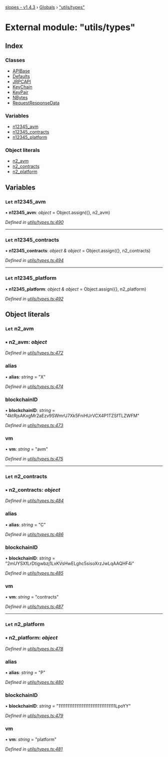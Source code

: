 [slopes - v1.4.3](../README.md) › [Globals](../globals.md) › ["utils/types"](_utils_types_.md)

# External module: "utils/types"

## Index

### Classes

* [APIBase](../classes/_utils_types_.apibase.md)
* [Defaults](../classes/_utils_types_.defaults.md)
* [JRPCAPI](../classes/_utils_types_.jrpcapi.md)
* [KeyChain](../classes/_utils_types_.keychain.md)
* [KeyPair](../classes/_utils_types_.keypair.md)
* [NBytes](../classes/_utils_types_.nbytes.md)
* [RequestResponseData](../classes/_utils_types_.requestresponsedata.md)

### Variables

* [n12345_avm](_utils_types_.md#let-n12345_avm)
* [n12345_contracts](_utils_types_.md#let-n12345_contracts)
* [n12345_platform](_utils_types_.md#let-n12345_platform)

### Object literals

* [n2_avm](_utils_types_.md#let-n2_avm)
* [n2_contracts](_utils_types_.md#let-n2_contracts)
* [n2_platform](_utils_types_.md#let-n2_platform)

## Variables

### `Let` n12345_avm

• **n12345_avm**: *object* =  Object.assign({}, n2_avm)

*Defined in [utils/types.ts:490](https://github.com/ava-labs/slopes/blob/709e172/src/utils/types.ts#L490)*

___

### `Let` n12345_contracts

• **n12345_contracts**: *object & object* =  Object.assign({}, n2_contracts)

*Defined in [utils/types.ts:494](https://github.com/ava-labs/slopes/blob/709e172/src/utils/types.ts#L494)*

___

### `Let` n12345_platform

• **n12345_platform**: *object & object* =  Object.assign({}, n2_platform)

*Defined in [utils/types.ts:492](https://github.com/ava-labs/slopes/blob/709e172/src/utils/types.ts#L492)*

## Object literals

### `Let` n2_avm

### ▪ **n2_avm**: *object*

*Defined in [utils/types.ts:472](https://github.com/ava-labs/slopes/blob/709e172/src/utils/types.ts#L472)*

###  alias

• **alias**: *string* = "X"

*Defined in [utils/types.ts:474](https://github.com/ava-labs/slopes/blob/709e172/src/utils/types.ts#L474)*

###  blockchainID

• **blockchainID**: *string* = "4ktRjsAKxgMr2aEzv9SWmrU7Xk5FniHUrVCX4P1TZSfTLZWFM"

*Defined in [utils/types.ts:473](https://github.com/ava-labs/slopes/blob/709e172/src/utils/types.ts#L473)*

###  vm

• **vm**: *string* = "avm"

*Defined in [utils/types.ts:475](https://github.com/ava-labs/slopes/blob/709e172/src/utils/types.ts#L475)*

___

### `Let` n2_contracts

### ▪ **n2_contracts**: *object*

*Defined in [utils/types.ts:484](https://github.com/ava-labs/slopes/blob/709e172/src/utils/types.ts#L484)*

###  alias

• **alias**: *string* = "C"

*Defined in [utils/types.ts:486](https://github.com/ava-labs/slopes/blob/709e172/src/utils/types.ts#L486)*

###  blockchainID

• **blockchainID**: *string* = "2mUYSXfLrDtigwbzj1LxKVsHwELghc5sisoXrzJwLqAAQHF4i"

*Defined in [utils/types.ts:485](https://github.com/ava-labs/slopes/blob/709e172/src/utils/types.ts#L485)*

###  vm

• **vm**: *string* = "contracts"

*Defined in [utils/types.ts:487](https://github.com/ava-labs/slopes/blob/709e172/src/utils/types.ts#L487)*

___

### `Let` n2_platform

### ▪ **n2_platform**: *object*

*Defined in [utils/types.ts:478](https://github.com/ava-labs/slopes/blob/709e172/src/utils/types.ts#L478)*

###  alias

• **alias**: *string* = "P"

*Defined in [utils/types.ts:480](https://github.com/ava-labs/slopes/blob/709e172/src/utils/types.ts#L480)*

###  blockchainID

• **blockchainID**: *string* = "11111111111111111111111111111111LpoYY"

*Defined in [utils/types.ts:479](https://github.com/ava-labs/slopes/blob/709e172/src/utils/types.ts#L479)*

###  vm

• **vm**: *string* = "platform"

*Defined in [utils/types.ts:481](https://github.com/ava-labs/slopes/blob/709e172/src/utils/types.ts#L481)*
